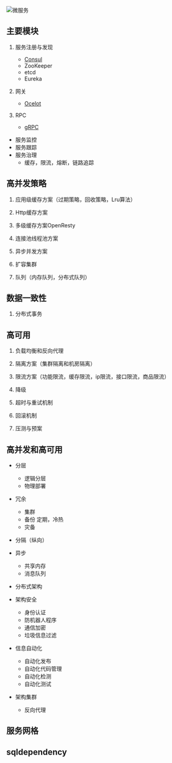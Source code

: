 ![微服务](https://img2020.cnblogs.com/blog/824291/202004/824291-20200406223103730-527609758.jpg)

## 主要模块

1. 服务注册与发现
    * [Consul]()
    * ZooKeeper
    * etcd
    * Eureka

2. 网关

    * [Ocelot]()

3. RPC

    * [gRPC]()

* 服务监控
* 服务跟踪
* 服务治理
    * 缓存，限流，熔断，链路追踪 

## 高并发策略

1. 应用级缓存方案（过期策略，回收策略，Lru算法）

2. Http缓存方案

3. 多级缓存方案OpenResty

4. 连接池线程池方案

5. 异步并发方案

6. 扩容集群

7. 队列（内存队列，分布式队列）


## 数据一致性

1. 分布式事务

## 高可用

1. 负载均衡和反向代理

2. 隔离方案（集群隔离和机房隔离）

3. 限流方案（功能限流，缓存限流，ip限流，接口限流，商品限流）

4. 降级

5. 超时与重试机制

6. 回滚机制

7. 压测与预案


## 高并发和高可用

* 分层
    * 逻辑分层
    * 物理部署

* 冗余
    * 集群
    * 备份 定期，冷热
    * 灾备

* 分隔（纵向）

* 异步
    * 共享内存
    * 消息队列

* 分布式架构

* 架构安全
    * 身份认证
    * 防机器人程序
    * 通信加密
    * 垃圾信息过滤

* 信息自动化

    * 自动化发布
    * 自动化代码管理
    * 自动化检测
    * 自动化测试

* 架构集群

    * 反向代理



## 服务网格


## sqldependency

<!-- 
TODO

http://www.identityserver.com.cn/Home/Detail/openidConnect

https://github.com/IdentityServer/IdentityServer4/tree/main/samples/Quickstarts

https://identityserver4.readthedocs.io/en/latest/quickstarts/2_interactive_aspnetcore.html#creating-an-mvc-client


https://www.cnblogs.com/stulzq/p/8119928.html

https://cloud.tencent.com/developer/article/1696517


https://www.cnblogs.com/linianhui/p/oidc-in-action-sso.html

https://img2020.cnblogs.com/blog/824291/202004/824291-20200406223103730-527609758.jpg


https://zhaobingwang.blog.csdn.net/article/details/103824965


http://www.identityserver.com.cn/

https://www.cnblogs.com/qtiger/p/14889151.html

https://www.jb51.net/article/183505.htm

https://www.cnblogs.com/fengchao1000/category/1327628.html

https://www.cnblogs.com/stulzq/category/1060023.html -->